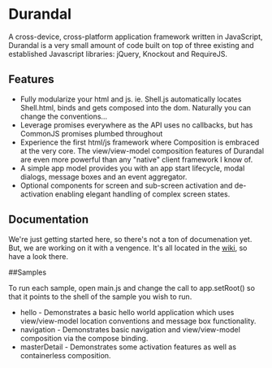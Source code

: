 # Durandal

A cross-device, cross-platform application framework written in JavaScript, Durandal is a very small amount of code built on top of three existing and established Javascript libraries: jQuery, Knockout and RequireJS. 

## Features

* Fully modularize your html and js. ie. Shell.js automatically locates Shell.html, binds and gets composed into the dom. Naturally you can change the conventions…
* Leverage promises everywhere as the API uses no callbacks, but has CommonJS promises plumbed throughout
* Experience the first html/js framework where Composition is embraced at the very core. The view/view-model composition features of Durandal are even more powerful than any "native" client framework I know of.
* A simple app model provides you with an app start lifecycle, modal dialogs, message boxes and an event aggregator.
* Optional components for screen and sub-screen activation and de-activation enabling elegant handling of complex screen states.

## Documentation

We're just getting started here, so there's not a ton of documenation yet. But, we are working on it with a vengence. It's all located in the [wiki](https://github.com/EisenbergEffect/Durandal/wiki), so have a look there.

##Samples

To run each sample, open main.js and change the call to app.setRoot() so that it points to the shell of the sample you wish to run.

* hello - Demonstrates a basic hello world application which uses view/view-model location conventions and message box functionality.
* navigation - Demonstrates basic navigation and view/view-model composition via the compose binding.
* masterDetail - Demonstrates some activation features as well as containerless composition.